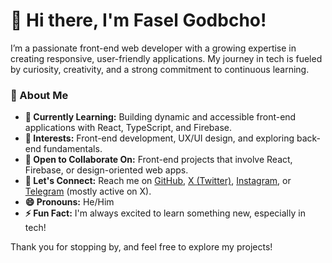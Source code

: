 # 👋 Hi there, I'm Fasel Godbcho!

I’m a passionate front-end web developer with a growing expertise in creating responsive, user-friendly applications. My journey in tech is fueled by curiosity, creativity, and a strong commitment to continuous learning.

### 🌟 About Me
- **🌱 Currently Learning:** Building dynamic and accessible front-end applications with React, TypeScript, and Firebase.
- **👀 Interests:** Front-end development, UX/UI design, and exploring back-end fundamentals.
- **💼 Open to Collaborate On:** Front-end projects that involve React, Firebase, or design-oriented web apps.
- **💬 Let's Connect:** Reach me on [GitHub](https://github.com/faselgodbcho), [X (Twitter)](https://x.com/[faselgodbcho](https://x.com/FGodbcho74062)), [Instagram](https://instagram.com/faselgodbcho), or [Telegram](https://t.me/faselgodbcho) (mostly active on X).
- **😄 Pronouns:** He/Him
- **⚡ Fun Fact:** I'm always excited to learn something new, especially in tech!

Thank you for stopping by, and feel free to explore my projects!


<!---
faselgodbcho/faselgodbcho is a ✨ special ✨ repository because its `README.md` (this file) appears on your GitHub profile.
You can click the Preview link to take a look at your changes.
--->
